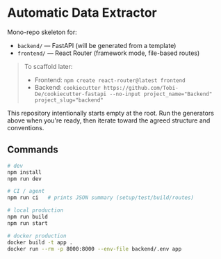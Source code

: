 # Automatic Data Extractor

Mono-repo skeleton for:
- `backend/` — FastAPI (will be generated from a template)
- `frontend/` — React Router (framework mode, file-based routes)

> To scaffold later:
> - Frontend: `npm create react-router@latest frontend`
> - Backend:  `cookiecutter https://github.com/Tobi-De/cookiecutter-fastapi --no-input project_name="Backend" project_slug="backend"`

This repository intentionally starts empty at the root. Run the generators above when you're ready, then iterate toward the agreed structure and conventions.

## Commands

```bash
# dev
npm install
npm run dev

# CI / agent
npm run ci   # prints JSON summary (setup/test/build/routes)

# local production
npm run build
npm run start

# docker production
docker build -t app .
docker run --rm -p 8000:8000 --env-file backend/.env app
```
